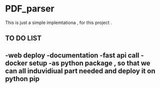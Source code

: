 # PDF_parser


This is just a simple implemtationa , for this project . 
## TO DO LIST 
-web deploy 
-documentation 
-fast api call 
-docker setup 
-as python package , so that we can all induvidiual part needed and deploy it on python pip 
-
